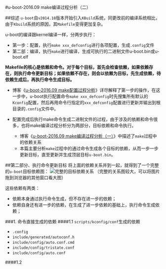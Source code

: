 #u-boot-2016.09 make编译过程分析（二）

##综述
`u-boot`自`v2014.10`版本开始引入`KBuild`系统，同更改前的编译系统相比，由于`Kbuild`系统的原因，其`Makefile`变得更加复杂。

u-boot的编译跟kernel编译一样，分两步执行：

+ 第一步：配置，执行`make xxx_defconfig`进行各项配置，生成`.config`文件
+ 第二部：编译，执行`make`进行编译，生成可执行的二进制文件u-boot.bin或u-boot.elf

**Makefile的核心是依赖和命令。对于每个目标，首先会检查依赖，如果依赖存在，则执行命令更新目标；如果依赖不存在，则会以依赖为目标，先生成依赖，待依赖生成后，再执行命令生成目标。**

+ 博客《[u-boot-2016.09 make配置过程分析](http://blog.csdn.net/guyongqiangx/article/details/52558087 "u-boot-2016.09 make配置过程分析")》详尽解释了第一步的操作，在这一步中，u-boot执行配置命令`make xxx_defconfig`时先搜集所有默认的`Kconfig`配置，然后再用命令行指定的`xxx_defconfig`配置进行更新并输出到根目录的`.config`文件中。

+ 配置完成后执行make命令生成二进制文件的过程，由于涉及的依赖和命令很多，也将make编译过程分析分为两部分，目标依赖和命令执行。
    + 博客《[u-boot-2016.09 make编译过程分析（一）](http://blog.csdn.net/guyongqiangx/article/details/52565493 "u-boot-2016.09 make编译过程分析（一）")》中描述了`make`过程中的依赖关系
    + 本篇主要分析`make`过程中的通过命令生成各个目标的依赖，从而一步一步更新目标，直至更新并生成顶层目标`u-boot.bin`。

##第二部分、执行命令更新目标
将上面的依赖关系并到一起，就得到了一个完整的`u-boot`目标依赖图：
![完整的目标依赖关系](http://img.blog.csdn.net/20160917232812279)
（完整的关系图较大，可以将图片拖到浏览器的其他窗口看大图）

这些依赖有两类：

+ 依赖本身通过执行命令生成，但不存在进一步的依赖；
+ 依赖自身还有进一步的依赖，在生成了进一步依赖的基础上，执行命令生成依赖；

###1. 命令直接生成的依赖
####1.1 `scripts/kconfig/conf`生成的依赖
+ `.config`
+ `include/generated/autoconf.h`
+ `include/config/auto.conf.cmd`
+ `include/config/tristate.conf`
+ `include/config/auto.conf`

####1.2 
